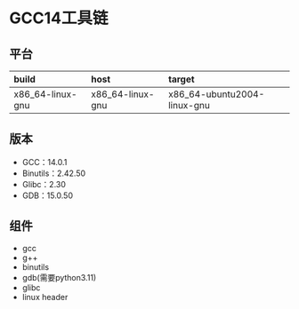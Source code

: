 # GCC14工具链

## 平台

| build            | host             | target                      |
| :--------------- | :--------------- | :-------------------------- |
| x86_64-linux-gnu | x86_64-linux-gnu | x86_64-ubuntu2004-linux-gnu |

## 版本

- GCC：14.0.1
- Binutils：2.42.50
- Glibc：2.30
- GDB：15.0.50

## 组件

- gcc
- g++
- binutils
- gdb(需要python3.11)
- glibc
- linux header
